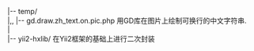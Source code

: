 |-- temp/<br>
|,, |-- gd.draw.zh_text.on.pic.php   用GD库在图片上绘制可换行的中文字符串.<br>
|<br>
|-- yii2-hxlib/   在Yii2框架的基础上进行二次封装<br>

